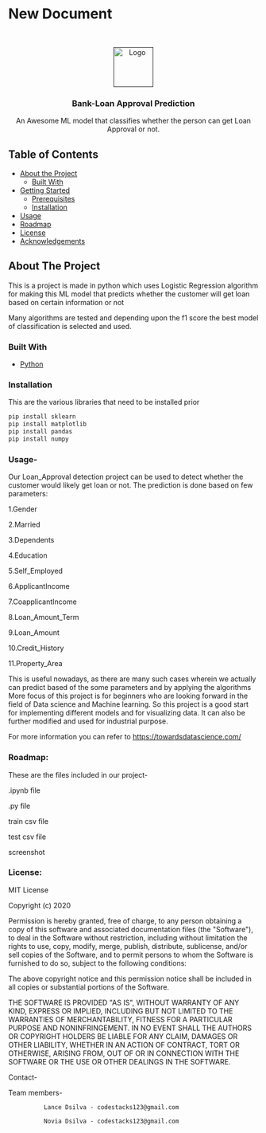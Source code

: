 # New Document
<!-- PROJECT LOGO -->
<br />
<p align="center">
  <a href="">
    <img src="https://encrypted-tbn0.gstatic.com/images?q=tbn%3AANd9GcQKzfQ0lzumoQl2JS6MGzxgfiGYB6UoTweACm2qx_ZAKDeZvDRN&usqp=CAU" alt="Logo" width="80" height="80">
  </a>

  <h3 align="center">Bank-Loan Approval Prediction</h3>

  <p align="center">
    An Awesome ML model that classifies whether the person can get Loan Approval or not.
    <br />

  </p>
</p>



<!-- TABLE OF CONTENTS -->
## Table of Contents

* [About the Project](#about-the-project)
  * [Built With](#built-with)
* [Getting Started](#getting-started)
  * [Prerequisites](#prerequisites)
  * [Installation](#installation)
* [Usage](#usage)
* [Roadmap](#roadmap)
* [License](#license)
* [Acknowledgements](#acknowledgements)



<!-- ABOUT THE PROJECT -->
## About The Project

This is a project is made in python which uses Logistic Regression algorithm for making this ML model that predicts whether the customer will get loan based on certain information or not

Many algorithms are tested and depending upon the f1 score the best model of classification is selected and used.

### Built With

* [Python](https://docs.python.org/3/m)


### Installation

This are the various libraries that need to be installed prior
```sh
pip install sklearn
pip install matplotlib
pip install pandas
pip install numpy
```








### Usage-

Our Loan_Approval detection project can be used to detect whether the customer would likely get loan or not.
The prediction is done based on few parameters:

1.Gender

2.Married

3.Dependents

4.Education

5.Self_Employed

6.ApplicantIncome

7.CoapplicantIncome

8.Loan_Amount_Term

9.Loan_Amount

10.Credit_History

11.Property_Area

This is useful nowadays, as there are many such cases wherein we actually can predict  based of the some parameters and by applying the algorithms
More focus of this project is for beginners who are looking forward in the field of Data science and Machine learning.
So this project is a good start for implementing different models and for visualizing data. It can also be further modified and used for industrial purpose.


 
 For more information you can refer to https://towardsdatascience.com/
 
 
 
 ### Roadmap:

These are the files included in our project-

.ipynb file

.py file

train csv file

test csv file

screenshot 


### License:

MIT License

Copyright (c) 2020

Permission is hereby granted, free of charge, to any person obtaining a copy
of this software and associated documentation files (the "Software"), to deal
in the Software without restriction, including without limitation the rights
to use, copy, modify, merge, publish, distribute, sublicense, and/or sell
copies of the Software, and to permit persons to whom the Software is
furnished to do so, subject to the following conditions:

The above copyright notice and this permission notice shall be included in all
copies or substantial portions of the Software.

THE SOFTWARE IS PROVIDED "AS IS", WITHOUT WARRANTY OF ANY KIND, EXPRESS OR
IMPLIED, INCLUDING BUT NOT LIMITED TO THE WARRANTIES OF MERCHANTABILITY,
FITNESS FOR A PARTICULAR PURPOSE AND NONINFRINGEMENT. IN NO EVENT SHALL THE
AUTHORS OR COPYRIGHT HOLDERS BE LIABLE FOR ANY CLAIM, DAMAGES OR OTHER
LIABILITY, WHETHER IN AN ACTION OF CONTRACT, TORT OR OTHERWISE, ARISING FROM,
OUT OF OR IN CONNECTION WITH THE SOFTWARE OR THE USE OR OTHER DEALINGS IN THE
SOFTWARE.

Contact-

Team members- 

			  
              Lance Dsilva - codestacks123@gmail.com
              
              Novia Dsilva - codestacks123@gmail.com
			  
